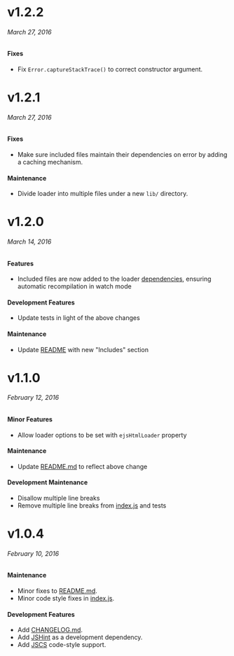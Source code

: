 # v1.2.2

###### March 27, 2016

#### Fixes

* Fix `Error.captureStackTrace()` to correct constructor argument.

# v1.2.1

###### March 27, 2016

#### Fixes

* Make sure included files maintain their dependencies on error by adding
  a caching mechanism.

#### Maintenance

* Divide loader into multiple files under a new `lib/` directory.

# v1.2.0

###### March 14, 2016

#### Features

* Included files are now added to the loader [dependencies][mark-dependencies],
ensuring automatic recompilation in watch mode

#### Development Features

* Update tests in light of the above changes

#### Maintenance

* Update [README][readme] with new "Includes" section

# v1.1.0

###### February 12, 2016

#### Minor Features

* Allow loader options to be set with `ejsHtmlLoader` property

#### Maintenance

* Update [README.md][readme] to reflect above change

#### Development Maintenance

* Disallow multiple line breaks
* Remove multiple line breaks from [index.js][index] and tests

# v1.0.4

###### February 10, 2016

#### Maintenance

* Minor fixes to [README.md][readme].
* Minor code style fixes in [index.js][index].

#### Development Features

* Add [CHANGELOG.md][changelog].
* Add [JSHint][jshint] as a development dependency.
* Add [JSCS][jscs] code-style support.

[changelog]: CHANGELOG.md
[index]: index.js
[readme]: README.md
[jscs]: http://jscs.info/
[jshint]: http://jshint.com/about/
[mark-dependencies]: http://webpack.github.io/docs/how-to-write-a-loader.html#mark-dependencies

